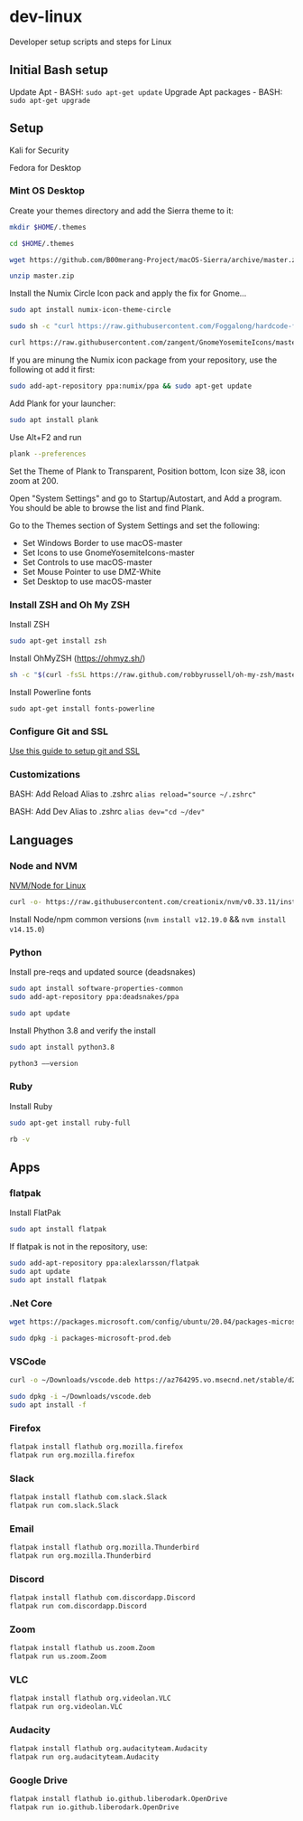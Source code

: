 # dev-linux

Developer setup scripts and steps for Linux

## Initial Bash setup

Update Apt - BASH: ```sudo apt-get update```
Upgrade Apt packages - BASH: ```sudo apt-get upgrade```

## Setup

Kali for Security

Fedora for Desktop

### __Mint OS Desktop__

Create your themes directory and add the Sierra theme to it:
```bash
mkdir $HOME/.themes

cd $HOME/.themes

wget https://github.com/B00merang-Project/macOS-Sierra/archive/master.zip

unzip master.zip
```

Install the Numix Circle Icon pack and apply the fix for Gnome...

```bash
sudo apt install numix-icon-theme-circle

sudo sh -c "curl https://raw.githubusercontent.com/Foggalong/hardcode-fixer/master/fix.sh | bash"

curl https://raw.githubusercontent.com/zangent/GnomeYosemiteIcons/master/download_from_github.sh | sh
```

If you are minung the Numix icon package from your repository, use the following ot add it first:

```bash
sudo add-apt-repository ppa:numix/ppa && sudo apt-get update
```

Add Plank for your launcher:

```bash
sudo apt install plank
```

Use Alt+F2 and run 

```bash
plank --preferences
```

Set the Theme of Plank to Transparent, Position bottom, Icon size 38, icon zoom at 200.

Open "System Settings" and go to Startup/Autostart, and Add a program.  You should be able to browse the list and find Plank.

Go to the Themes section of System Settings and set the following:
- Set Windows Border to use macOS-master
- Set Icons to use GnomeYosemiteIcons-master
- Set Controls to use macOS-master
- Set Mouse Pointer to use DMZ-White
- Set Desktop to use macOS-master

### __Install ZSH and Oh My ZSH__

Install ZSH

```bash
sudo apt-get install zsh
```

Install OhMyZSH (https://ohmyz.sh/)

```bash
sh -c "$(curl -fsSL https://raw.github.com/robbyrussell/oh-my-zsh/master/tools/install.sh)"
```

Install Powerline fonts

```
sudo apt-get install fonts-powerline
```

### __Configure Git and SSL__

[Use this guide to setup git and SSL](ssl-git.md)

### __Customizations__

BASH: Add Reload Alias to .zshrc ```alias reload="source ~/.zshrc"```

BASH: Add Dev Alias to .zshrc ```alias dev="cd ~/dev"```

## Languages

### __Node and NVM__

[NVM/Node for Linux](https://github.com/creationix/nvm)

```bash
curl -o- https://raw.githubusercontent.com/creationix/nvm/v0.33.11/install.sh | bash
```

Install Node/npm common versions (```nvm install v12.19.0```  && ```nvm install v14.15.0```)

### __Python__

Install pre-reqs and updated source (deadsnakes)

```bash
sudo apt install software-properties-common
sudo add-apt-repository ppa:deadsnakes/ppa

sudo apt update
```

Install Phython 3.8 and verify the install

```bash
sudo apt install python3.8

python3 ––version
```

### __Ruby__

Install Ruby

```bash
sudo apt-get install ruby-full

rb -v
```

## Apps

### __flatpak__

Install FlatPak

```bash
sudo apt install flatpak
```

If flatpak is not in the repository, use:

```bash
sudo add-apt-repository ppa:alexlarsson/flatpak
sudo apt update
sudo apt install flatpak
```


### __.Net Core__

```bash
wget https://packages.microsoft.com/config/ubuntu/20.04/packages-microsoft-prod.deb -O packages-microsoft-prod.deb

sudo dpkg -i packages-microsoft-prod.deb
```

### __VSCode__

```bash
curl -o ~/Downloads/vscode.deb https://az764295.vo.msecnd.net/stable/d2e414d9e4239a252d1ab117bd7067f125afd80a/code_1.50.1-1602600906_amd64.deb

sudo dpkg -i ~/Downloads/vscode.deb
sudo apt install -f
```

### __Firefox__

```bash
flatpak install flathub org.mozilla.firefox
flatpak run org.mozilla.firefox
```

### __Slack__

```bash
flatpak install flathub com.slack.Slack
flatpak run com.slack.Slack
```

### __Email__

```bash
flatpak install flathub org.mozilla.Thunderbird
flatpak run org.mozilla.Thunderbird
```

### __Discord__

```bash
flatpak install flathub com.discordapp.Discord
flatpak run com.discordapp.Discord
```

### __Zoom__

```bash
flatpak install flathub us.zoom.Zoom
flatpak run us.zoom.Zoom
```

### __VLC__

```bash
flatpak install flathub org.videolan.VLC
flatpak run org.videolan.VLC
```

### __Audacity__

```bash
flatpak install flathub org.audacityteam.Audacity
flatpak run org.audacityteam.Audacity
```

### __Google Drive__

```bash
flatpak install flathub io.github.liberodark.OpenDrive
flatpak run io.github.liberodark.OpenDrive
```

